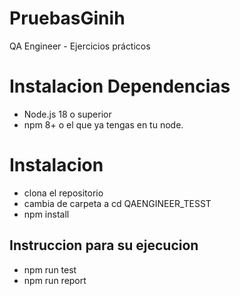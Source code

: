 # PruebasGinih
QA Engineer - Ejercicios prácticos

# Instalacion Dependencias
- Node.js 18 o superior
- npm 8+ o el que ya tengas en tu node.

# Instalacion
- clona el repositorio
- cambia de carpeta a cd QAENGINEER_TESST
- npm install

## Instruccion para su ejecucion 
- npm run test   
- npm run report 


